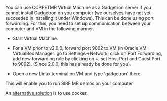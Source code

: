 You can use CCPPETMR Virtual Machine as a Gadgetron server if you cannot install Gadgetron on you computer (we ourselves have not yet succeeded in installing it under Windows). This can be done using port forwarding. For this, you need to set up communication between your computer and VM in the following manner.

* Start Virtual Machine.

* For a VM prior to v2.0.0, forward port 9002 to VM (in Oracle VM VirtualBox Manager: go to Settings->Network, click on Port Forwarding, add new forwarding rule by clicking on +, set Host Port and Guest Port to 9002). (Since 2.0.0, this has already be done for you).

* Open a new Linux terminal on VM and type 'gadgetron' there.

This will enable you to run SIRF MR demos on your computer.

An [alternative solution](https://github.com/CCPPETMR/SIRF/wiki/SIRF-SuperBuild-on-Docker) is to use docker.